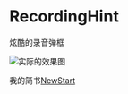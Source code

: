 # RecordingHint
炫酷的录音弹框

![实际的效果图](https://upload-images.jianshu.io/upload_images/1198135-620606f2e4ba3d43.gif?imageMogr2/auto-orient/strip)

我的简书[NewStart](https://www.jianshu.com/nb/23100454)
